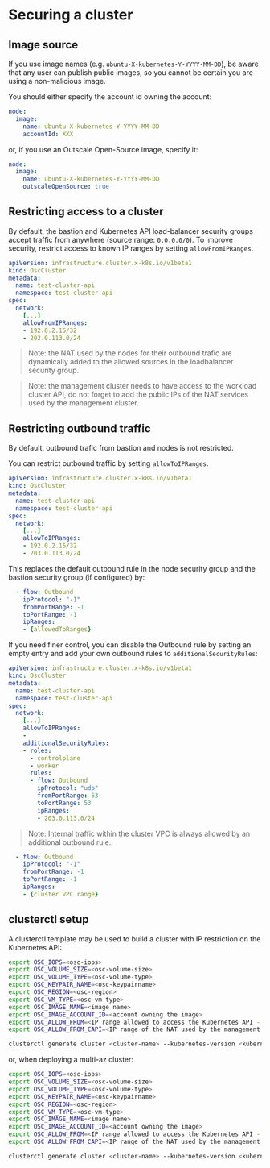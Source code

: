 # Securing a cluster

## Image source

If you use image names (e.g. `ubuntu-X-kubernetes-Y-YYYY-MM-DD`), be aware that any user can publish public images, so you cannot be certain you are using a non-malicious image.

You should either specify the account id owning the account:
```yaml
node:
  image:
    name: ubuntu-X-kubernetes-Y-YYYY-MM-DD
    accountId: XXX
```

or, if you use an Outscale Open-Source image, specify it:
```yaml
node:
  image:
    name: ubuntu-X-kubernetes-Y-YYYY-MM-DD
    outscaleOpenSource: true
```

## Restricting access to a cluster

By default, the bastion and Kubernetes API load-balancer security groups accept traffic from anywhere (source range: `0.0.0.0/0`). To improve security, restrict access to known IP ranges by setting `allowFromIPRanges`.

```yaml
apiVersion: infrastructure.cluster.x-k8s.io/v1beta1
kind: OscCluster
metadata:
  name: test-cluster-api
  namespace: test-cluster-api
spec:
  network:
    [...]
    allowFromIPRanges:
    - 192.0.2.15/32
    - 203.0.113.0/24
```

> Note: the NAT used by the nodes for their outbound trafic are dynamically added to the allowed sources in the loadbalancer security group.

> Note: the management cluster needs to have access to the workload cluster API, do not forget to add the public IPs of the NAT services used by the management cluster.

## Restricting outbound traffic

By default, outbound trafic from bastion and nodes is not restricted.

You can restrict outbound traffic by setting `allowToIPRanges`.

```yaml
apiVersion: infrastructure.cluster.x-k8s.io/v1beta1
kind: OscCluster
metadata:
  name: test-cluster-api
  namespace: test-cluster-api
spec:
  network:
    [...]
    allowToIPRanges:
    - 192.0.2.15/32
    - 203.0.113.0/24
```

This replaces the default outbound rule in the node security group and the bastion security group (if configured) by:

```yaml
  - flow: Outbound
    ipProtocol: "-1"
    fromPortRange: -1
    toPortRange: -1
    ipRanges:
    - {allowedToRanges}
```

If you need finer control, you can disable the Outbound rule by setting an empty entry and add your own outbound rules to `additionalSecurityRules`:

```yaml
apiVersion: infrastructure.cluster.x-k8s.io/v1beta1
kind: OscCluster
metadata:
  name: test-cluster-api
  namespace: test-cluster-api
spec:
  network:
    [...]
    allowToIPRanges:
    - 
    additionalSecurityRules:
    - roles:
      - controlplane
      - worker
      rules:
      - flow: Outbound
        ipProtocol: "udp"
        fromPortRange: 53
        toPortRange: 53
        ipRanges:
        - 203.0.113.0/24
```

> Note: Internal traffic within the cluster VPC is always allowed by an additional outbound rule.

```yaml
  - flow: Outbound
    ipProtocol: "-1"
    fromPortRange: -1
    toPortRange: -1
    ipRanges:
    - {cluster VPC range}
```

## clusterctl setup

A clusterctl template may be used to build a cluster with IP restriction on the Kubernetes API:

```bash
export OSC_IOPS=<osc-iops>
export OSC_VOLUME_SIZE=<osc-volume-size>
export OSC_VOLUME_TYPE=<osc-volume-type>
export OSC_KEYPAIR_NAME=<osc-keypairname>
export OSC_REGION=<osc-region>
export OSC_VM_TYPE=<osc-vm-type>
export OSC_IMAGE_NAME=<image name>
export OSC_IMAGE_ACCOUNT_ID=<account owning the image>
export OSC_ALLOW_FROM=<IP range allowed to access the Kubernetes API - e.g. 203.0.113.0/24>
export OSC_ALLOW_FROM_CAPI=<IP range of the NAT used by the management cluster - e.g. 203.0.113.0/24>

clusterctl generate cluster <cluster-name> --kubernetes-version <kubernetes-version> --control-plane-machine-count=<control-plane-machine-count> --worker-machine-count=<worker-machine-count> --flavor=secure > getstarted.yaml
```

or, when deploying a multi-az cluster:

```bash
export OSC_IOPS=<osc-iops>
export OSC_VOLUME_SIZE=<osc-volume-size>
export OSC_VOLUME_TYPE=<osc-volume-type>
export OSC_KEYPAIR_NAME=<osc-keypairname>
export OSC_REGION=<osc-region>
export OSC_VM_TYPE=<osc-vm-type>
export OSC_IMAGE_NAME=<image name>
export OSC_IMAGE_ACCOUNT_ID=<account owning the image>
export OSC_ALLOW_FROM=<IP range allowed to access the Kubernetes API - e.g. 203.0.113.0/24>
export OSC_ALLOW_FROM_CAPI=<IP range of the NAT used by the management cluster - e.g. 203.0.113.0/24>

clusterctl generate cluster <cluster-name> --kubernetes-version <kubernetes-version> --control-plane-machine-count=<control-plane-machine-count> --worker-machine-count=<worker-machine-count> --flavor=multiaz-secure > getstarted.yaml
```

<!-- References -->
[Kubernetes Image Building Workflows]: https://github.com/outscale/kube-image-workflows